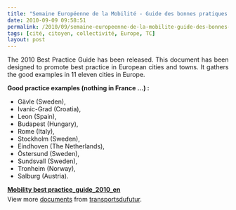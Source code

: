 ```yaml
---
title: "Semaine Européenne de la Mobilité - Guide des bonnes pratiques 2010"
date: 2010-09-09 09:58:51
permalink: /2010/09/semaine-europeenne-de-la-mobilite-guide-des-bonnes-pratiques-2010.html
tags: [cité, citoyen, collectivité, Europe, TC]
layout: post
---
```


<p style="text-align: justify">The 2010 Best Practice Guide has been released. This document has been designed to promote best practice in European cities and towns. It gathers the good examples in 11 eleven cities in Europe.</p> <p style="text-align: justify"><strong>Good practice examples (nothing in France ...) :</strong></p> <ul> <li>Gävle (Sweden),</li> <li>Ivanic-Grad (Croatia),</li> <li>Leon (Spain),</li> <li>Budapest (Hungary),</li> <li>Rome (Italy),</li> <li>Stockholm (Sweden),</li> <li>Eindhoven (The Netherlands),</li> <li>Östersund (Sweden),</li> <li>Sundsvall (Sweden),</li> <li>Tronheim (Norway),</li> <li>Salburg (Austria).</li> </ul> <div id="__ss_5161640" style="width: 477px"><strong style="margin: 12px 0 4px"><a href="http://www.slideshare.net/transportsdufutur/mobility-best-practiceguide2010en" title="Mobility best practice_guide_2010_en">Mobility best practice_guide_2010_en</a></strong>        <div style="padding: 5px 0 12px">View more <a href="http://www.slideshare.net/">documents</a> from <a href="http://www.slideshare.net/transportsdufutur">transportsdufutur</a>.</div> </div>
